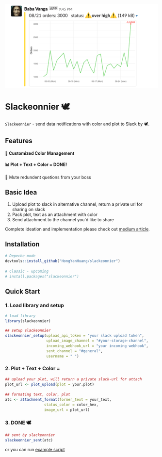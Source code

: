 
![Demo](./data/demo.png)  
# Slackeonnier :dove: 
`Slackeonnier` - send data notifications with color and plot to Slack by :dove:.
  
## Features
#### :traffic_light: Customized Color Management
#### :bar_chart: Plot + Text + Color = DONE!

:no_bell: Mute redundent quetions from your boss
  
## Basic Idea
1. Upload plot to slack in alternative channel, return a private url for sharing on slack
2. Pack plot, text as an attachment with color
3. Send attachment to the channel you'd like to share

Complete ideation and implementation please check out [medium article](https://medium.com/@henry48124/build-data-alert-notification-on-slack-for-your-start-up-37db460fe812).

## Installation
```R
# Depeche mode
devtools::install_github("HongYanHuang/slackeonnier")

# Classic - upcoming
# install.packages("slackeonnier")
```

## Quick Start
### 1. Load library and setup
```R
# load library
library(slackeonnier)
```
```R
## setup slackeonnier
slackeonnier_setup(upload_api_token = "your slack upload token",
                   upload_image_channel = "#your-storage-channel",
                   incoming_webhook_url = "your incoming webhook",
                   sent_channel = "#general",
                   username = " ")
```
### 2. Plot + Text + Color = 
```R
## upload your plot, will return a private slack-url for attach
plot_url <- plot_upload(plot = your.plot)

## formating text, color, plot
atc <- attachment_format(former_text = your_text,
                  status_color = color_hex,
                  image_url = plot_url)
```
### 3. DONE :dove: 
```R
## sent by slackeonnier
slackeonnier_sent(atc)
```

or you can run [example script](./quick_start.R)